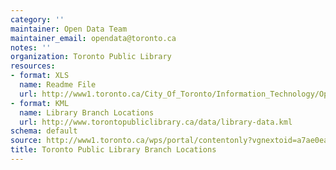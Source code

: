 ```yaml
---
category: ''
maintainer: Open Data Team
maintainer_email: opendata@toronto.ca
notes: ''
organization: Toronto Public Library
resources:
- format: XLS
  name: Readme File
  url: http://www1.toronto.ca/City_Of_Toronto/Information_Technology/Open_Data/Data_Sets/Assets/Files/Toronto_Public_Library_Branch_Locations_Data_Readme.xls
- format: KML
  name: Library Branch Locations
  url: http://www.torontopubliclibrary.ca/data/library-data.kml
schema: default
source: http://www1.toronto.ca/wps/portal/contentonly?vgnextoid=a7ae0ea14b661310VgnVCM1000003dd60f89RCRD&vgnextchannel=1a66e03bb8d1e310VgnVCM10000071d60f89RCRD
title: Toronto Public Library Branch Locations
---
```

